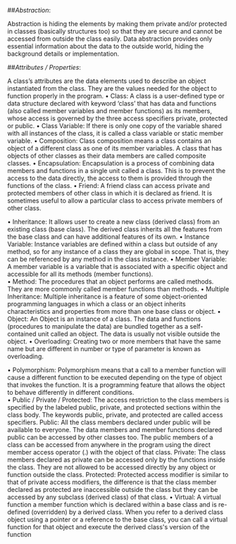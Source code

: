 ##*Abstraction*:

Abstraction is hiding the elements by making them private and/or protected in classes (basically structures too) so that they are secure and cannot be accessed from outside the class easily. Data abstraction provides only essential information about the data to the outside world, hiding the background details or implementation.

##*Attributes / Properties*:

A class’s attributes are the data elements used to describe an object instantiated from the class. They are the values needed for the object to function properly in the program.
•	Class:
A class is a user-defined type or data structure declared with keyword ‘class’ that has data and functions (also called member variables and member functions) as its members, whose access is governed by the three access specifiers private, protected or public.
•	Class Variable:
If there is only one copy of the variable shared with all instances of the class, it is called a class variable or static member variable. 
•	Composition:
Class composition means a class contains an object of a different class as one of its member variables. A class that has objects of other classes as their data members are called composite classes.
•	Encapsulation:
Encapsulation is a process of combining data members and functions in a single unit called a class. This is to prevent the access to the data directly, the access to them is provided through the functions of the class.
•	Friend:
A friend class can access private and protected members of other class in which it is declared as friend. It is sometimes useful to allow a particular class to access private members of other class.

•	Inheritance:
It allows user to create a new class (derived class) from an existing class (base class). The derived class inherits all the features from the base class and can have additional features of its own.
•	Instance Variable:
Instance variables are defined within a class but outside of any method, so for any instance of a class they are global in scope. That is, they can be referenced by any method in the class instance.
•	Member Variable:
A member variable is a variable that is associated with a specific object and accessible for all its methods (member functions).  
•	Method:
The procedures that an object performs are called methods. They are more commonly called member functions than methods.
•	Multiple Inheritance:
Multiple inheritance is a feature of some object-oriented programming languages in which a class or an object inherits characteristics and properties from more than one base class or object. 
•	Object:
An Object is an instance of a class. The data and functions (procedures to manipulate the data) are bundled together as a self-contained unit called an object. The data is usually not visible outside the object. 
•	Overloading:
Creating two or more members that have the same name but are different in number or type of parameter is known as overloading.


•	Polymorphism:
Polymorphism means that a call to a member function will cause a different function to be executed depending on the type of object that invokes the function. It is a programming feature that allows the object to behave differently in different conditions.  
•	Public / Private / Protected:
The access restriction to the class members is specified by the labeled public, private, and protected sections within the class body. The keywords public, private, and protected are called access specifiers.
Public: All the class members declared under public will be available to everyone. The data members and member functions declared public can be accessed by other classes too. The public members of a class can be accessed from anywhere in the program using the direct member access operator (.) with the object of that class.
Private: The class members declared as private can be accessed only by the functions inside the class. They are not allowed to be accessed directly by any object or function outside the class. 
Protected: Protected access modifier is similar to that of private access modifiers, the difference is that the class member declared as protected are inaccessible outside the class but they can be accessed by any subclass (derived class) of that class.
•	Virtual:
A virtual function a member function which is declared within a base class and is re-defined (overridden) by a derived class. When you refer to a derived class object using a pointer or a reference to the base class, you can call a virtual function for that object and execute the derived class's version of the function


